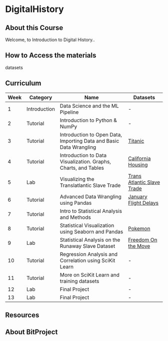 # DigitalHistory

## About this Course
Welcome, to Introduction to Digital History..

## How to Access the materials


datasets
## Curriculum
|Week|Category    |Name                                                              |Datasets
|----|------------|------------------------------------------------------------------|----------------------------------------------------------------------------------|
|1   |Introduction|Data Science and the ML Pipeline                                  |-                                                                                 |
|2   |Tutorial    |Introduction to Python & NumPy                                    |-                                                                                 |
|3   |Tutorial    |Introduction to Open Data, Importing Data and Basic Data Wrangling|[Titanic](https://www.kaggle.com/c/titanic/data)                                  |
|4   |Tutorial    |Introduction to Data Visualization. Graphs, Charts, and Tables    |[California Housing](https://www.kaggle.com/camnugent/california-housing-prices)  |         
|5   |Lab         |Visualizing the Translatlantic Slave Trade                        |[Trans Atlantic Slave Trade](https://www.slavevoyages.org/voyage/database)        |
|6   |Tutorial    |Advanced Data Wrangling using Pandas                              |[January Flight Delays](https://www.kaggle.com/divyansh22/flight-delay-prediction)|
|7   |Tutorial    |Intro to Statistical Analysis and Methods                         |                                                                                  |
|8   |Tutorial    |Statistical Visualization using Seaborn and Pandas                |[Pokemon](https://www.kaggle.com/rounakbanik/pokemon)                             |
|9   |Lab         |Statistical Analysis on the Runaway Slave Dataset                 |[Freedom On the Move](https://freedomonthemove.org/)                              |
|10  |Tutorial    |Regression Analysis and Correlation using SciKit Learn            |-                                                                                 |
|11  |Tutorial    |More on SciKit Learn and training datasets                        |-                                                                                 |
|12  |Lab         |Final Project                                                     |-                                                                                 |
|13  |Lab         |Final Project                                                     |-                                                                                 |
 





## Resources

## About BitProject


